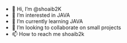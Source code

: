 - 👋 Hi, I’m @shoaib2K
- 👀 I’m interested in JAVA
- 🌱 I’m currently learning JAVA
- 💞️ I’m looking to collaborate on small projects
- 📫 How to reach me shoaib2k

<!---
shoaib2K/shoaib2K is a ✨ special ✨ repository because its `README.md` (this file) appears on your GitHub profile.
You can click the Preview link to take a look at your changes.
--->
